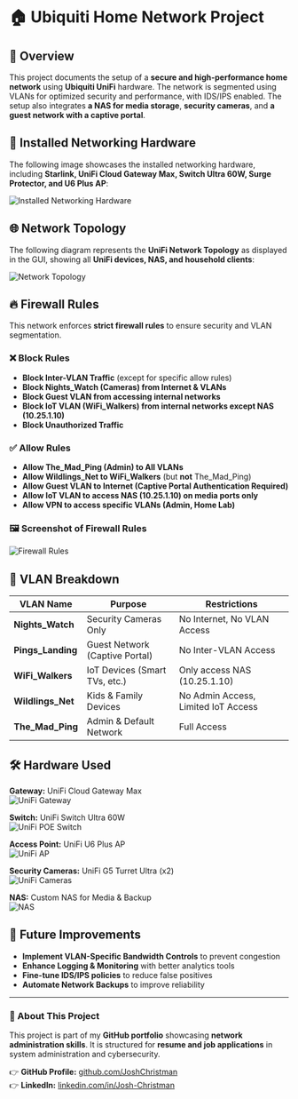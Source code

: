 # 🏠 Ubiquiti Home Network Project

## 📌 Overview
This project documents the setup of a **secure and high-performance home network** using **Ubiquiti UniFi** hardware. The network is segmented using VLANs for optimized security and performance, with IDS/IPS enabled. The setup also integrates **a NAS for media storage**, **security cameras**, and **a guest network with a captive portal**.

## 📸 Installed Networking Hardware
The following image showcases the installed networking hardware, including **Starlink, UniFi Cloud Gateway Max, Switch Ultra 60W, Surge Protector, and U6 Plus AP**:

![Installed Networking Hardware](https://imgur.com/lbD3BSm.png)

## 🌐 Network Topology
The following diagram represents the **UniFi Network Topology** as displayed in the GUI, showing all **UniFi devices, NAS, and household clients**:

![Network Topology](https://imgur.com/MEX76hq.png)

## 🔥 Firewall Rules
This network enforces **strict firewall rules** to ensure security and VLAN segmentation.

### ❌ Block Rules
- **Block Inter-VLAN Traffic** (except for specific allow rules)
- **Block Nights_Watch (Cameras) from Internet & VLANs**
- **Block Guest VLAN from accessing internal networks**
- **Block IoT VLAN (WiFi_Walkers) from internal networks except NAS (10.25.1.10)**
- **Block Unauthorized Traffic**

### ✅ Allow Rules
- **Allow The_Mad_Ping (Admin) to All VLANs**
- **Allow Wildlings_Net to WiFi_Walkers** (but **not** The_Mad_Ping)
- **Allow Guest VLAN to Internet (Captive Portal Authentication Required)**
- **Allow IoT VLAN to access NAS (10.25.1.10) on media ports only**
- **Allow VPN to access specific VLANs (Admin, Home Lab)**

### 🖼️ Screenshot of Firewall Rules
![Firewall Rules](https://imgur.com/1OrmYJh.png)

## 🔄 VLAN Breakdown
| VLAN Name      | Purpose                        | Restrictions |
|---------------|--------------------------------|--------------|
| **Nights_Watch** | Security Cameras Only       | No Internet, No VLAN Access |
| **Pings_Landing** | Guest Network (Captive Portal) | No Inter-VLAN Access |
| **WiFi_Walkers** | IoT Devices (Smart TVs, etc.) | Only access NAS (10.25.1.10) |
| **Wildlings_Net** | Kids & Family Devices | No Admin Access, Limited IoT Access |
| **The_Mad_Ping** | Admin & Default Network | Full Access |

## 🛠️ Hardware Used
**Gateway:** UniFi Cloud Gateway Max  
![UniFi Gateway](https://imgur.com/dukUWK0.png)

**Switch:** UniFi Switch Ultra 60W  
![UniFi POE Switch](https://imgur.com/RLbTTHy.png)

**Access Point:** UniFi U6 Plus AP  
![UniFi AP](https://imgur.com/tapENkg.png)

**Security Cameras:** UniFi G5 Turret Ultra (x2)  
![UniFi Cameras](https://imgur.com/RpbC73h.png)

**NAS:** Custom NAS for Media & Backup  
![NAS](https://imgur.com/D0IyJud)

## 🔮 Future Improvements
- **Implement VLAN-Specific Bandwidth Controls** to prevent congestion
- **Enhance Logging & Monitoring** with better analytics tools
- **Fine-tune IDS/IPS policies** to reduce false positives
- **Automate Network Backups** to improve reliability

---

### 🚀 About This Project
This project is part of my **GitHub portfolio** showcasing **network administration skills**. It is structured for **resume and job applications** in system administration and cybersecurity. 

👉 **GitHub Profile:** [github.com/JoshChristman](https://github.com/JoshChristman)  
👉 **LinkedIn:** [linkedin.com/in/Josh-Christman](https://www.linkedin.com/in/Josh-Christman)
